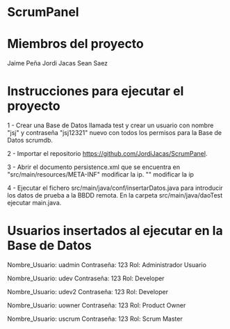 # ScrumPanel

Miembros del proyecto
===========================================
Jaime Peña
Jordi Jacas
Sean Saez

Instrucciones para ejecutar el proyecto
===========================================

1 - Crear una Base de Datos llamada test y crear un usuario con nombre "jsj" y contraseña "jsj12321" 
    nuevo con todos los permisos para la Base de Datos scrumdb.

2 - Importar el repositorio https://github.com/JordiJacas/ScrumPanel.

3 - Abrir el documento persistence.xml que se encuentra en "src/main/resources/META-INF"
    modificar la ip.
    "<property name="javax.persistence.jdbc.url" value="jdbc:mysql://<IP>:3306/scrumdb?serverTimezone=UTC" />"
    modificar la ip
    
4 - Ejecutar el fichero src/main/java/conf/insertarDatos.java para introducir los datos de prueba a la BBDD remota.
    En la carpeta src/main/java/daoTest ejecutar main.java.


Usuarios insertados al ejecutar en la Base de Datos
===================================================
Nombre_Usuario: uadmin
Contraseña: 123
Rol: Administrador Usuario

Nombre_Usuario: udev
Contraseña: 123
Rol: Developer

Nombre_Usuario: udev2
Contraseña: 123
Rol: Developer

Nombre_Usuario: uowner
Contraseña: 123
Rol: Product Owner

Nombre_Usuario: uscrum
Contraseña: 123
Rol: Scrum Master
